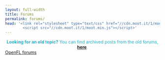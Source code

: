 ```yaml
---
layout: full-width
title: Forums
permalink: forums/
head: '<link rel="stylesheet" type="text/css" href="//cdn.moot.it/1/moot.css">
        <script src="//cdn.moot.it/1/moot.min.js"></script>'
---
```


<div class="alert alert-info" style="margin-bottom: 0; border-radius: 0; border: none; background: color: #baedf4; color: #24afc4; text-align: center">
    <strong>Looking for an old topic?</strong> You can find archived posts from the old forums, <a href="/archive/community"><strong>here</strong></a>.
  </div>

<a class="moot" href="https://moot.it/i/openfl">
   OpenFL forums</a>
